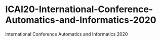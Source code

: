 # ICAI20-International-Conference-Automatics-and-Informatics-2020
International Conference Automatics and Informatics 2020
